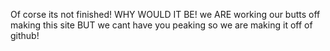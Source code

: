 Of corse its not finished! WHY WOULD IT BE! we ARE working our butts off making this site BUT we cant have you peaking so we are making it off of github!
